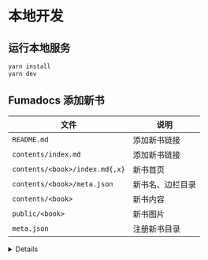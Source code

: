 # 本地开发

## 运行本地服务

```sh
yarn install
yarn dev
```

## Fumadocs 添加新书

| 文件 | 说明 |
| --- | --- |
| `README.md` | 添加新书链接 |
| `contents/index.md` | 添加新书链接 |
| `contents/<book>/index.md{,x}` | 新书首页 |
| `contents/<book>/meta.json` | 新书名、边栏目录 |
| `contents/<book>` | 新书内容 |
| `public/<book>` | 新书图片 |
| `meta.json` | 注册新书目录 |

<details>

## Nextra 添加新书

| 文件 | 说明 |
| --- | --- |
| `README.md` | 添加新书链接 |
| `pages/<book>/index.md{,x}` | 新书首页 |
| `pages/<book>/_meta.json` | 新书边栏目录 |
| `pages/<book>` | 新书内容 |
| `public/<book>` | 新书图片 |
| `_meta.json` | 注册新书目录 |
| `pages/index.md` | 添加新书链接 |
| `utils.ts` | 注册书名 |

注意
- 新书首页文件 `index.md{,x}` 要放在 `pages/<book>` 目录下，这样首页也会显示侧边栏。如果放在 `pages` 目录下，则侧边栏不会显示。这一点 Nextra 文档并未提到。可以参考 Nextra 文档 [docs](https://github.com/shuding/nextra/blob/main/docs/pages/docs/index.mdx) 主页的实际设置。
- 不要用纯数字作为章节文件的文件名（例如：`1.md`），否则 `_meta.json` 无法正确对章节进行排序，因为数字会被设别成 JSON object 成员序号。

</details>
